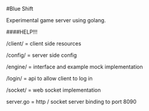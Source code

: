 #Blue Shift

Experimental game server using golang.


####HELP!!!

/client/ = client side resources

/config/ = server side config

/engine/ = interface and example mock implementation

/login/ = api to allow client to log in

/socket/ = web socket implementation

server.go = http / socket server binding to port 8090
